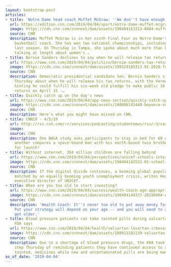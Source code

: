 ```yaml
---
layout: bootstrap-post
articles:
- title: 'Notre Dame head coach Muffet McGraw: ''We don''t have enough women in power'''
  url: https://edition.cnn.com/2019/04/04/sport/notre-dame-muffet-mcgraw-not-enough-women-in-power/index.html
  image: https://cdn.cnn.com/cnnnext/dam/assets/190404163313-0404-muffet-mcgraw-super-tease.jpg
  source: CNN
  description: Muffet McGraw is in her ninth Final Four as Notre Dame's head women's
    basketball coach. She has won two national championships, including a thriller
    last season. On Thursday in Tampa, she spoke about much more than basketball,
    talking at length about women's …
- title: Bernie Sanders declines to say when he will release tax returns
  url: https://www.cnn.com/2019/04/04/politics/bernie-sanders-tax-returns/index.html
  image: https://cdn.cnn.com/cnnnext/dam/assets/190329185313-01-2020-fundraising-deadline-super-tease.jpg
  source: CNN
  description: Democratic presidential candidate Sen. Bernie Sanders sidestepped questions
    Thursday about when he will release his tax returns, with the Vermont independent
    hinting he could fulfill his six-week old pledge to make public 10 years of tax
    returns on April 15 -…
- title: Quickly catch up on the day's news
  url: https://www.cnn.com/2019/04/04/app-news-section/quickly-catch-up-april-4-trnd/index.html
  image: https://cdn.cnn.com/cnnnext/dam/assets/180806142440-beyonce-vogue-cover-tyler-mitchell-super-tease.jpg
  source: CNN
  description: Here's what you might have missed on CNN.
- title: CNN10 - 4/5/19
  url: http://rss.cnn.com/~r/services/podcasting/studentnews/rss/~3/xasT3gRZros/ten-0405.cnn_ios_1240.mp4
  image: 
  source: CNN
  description: One NASA study asks participants to stay in bed for 60 days, while
    another compares a space-bound man with his earth-bound twin brother. Get ready
    for launch!
- title: Without internet, 364 million children are falling behind
  url: https://www.cnn.com/2019/04/04/perspectives/unicef-schools-internet-access/index.html
  image: https://cdn.cnn.com/cnnnext/dam/assets/190404142522-01-school-computer-access-file-super-tease.jpg
  source: CNN
  description: If the digital divide continues, a booming global population will be
    matched by an equally booming youth unemployment crisis, writes Henrietta Fore,
    executive director of UNICEF.
- title: When are you too old to start investing?
  url: https://www.cnn.com/2019/04/04/success/wealth-coach-age-appropriate-investing/index.html
  image: https://cdn.cnn.com/cnnnext/dam/assets/190404144337-20190404-wealth-coach-age-appropriate-investing-cuts-super-tease.png
  source: CNN
  description: 'Wealth Coach: It''s never too old to put away money for retirement.
    Put your strategy will depend on your age -- and you will need to adapt as you
    get older.'
- title: Blood pressure patients can take tainted pills during valsartan shortage,
    FDA says
  url: https://www.cnn.com/2019/04/04/health/valsartan-losartan-irbesartan-shortage-fda-bn/index.html
  image: https://cdn.cnn.com/cnnnext/dam/assets/180913182139-valsartan-recall-super-tease.jpg
  source: CNN
  description: Due to a shortage of blood pressure drugs, the FDA took the unusual
    step Thursday of reminding patients they have continued access to available, if
    tainted, medicines while new and uncontaminated pills are being manufactured.
as_of_date: '2019-04-04'
---
```


